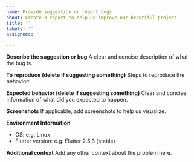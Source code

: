 ```yaml
---
name: Provide suggestion or report bugs
about: Create a report to help us improve our beautiful project
title: ''
labels: ''
assignees: ''

---
```


**Describe the suggestion or bug**
A clear and concise description of what the bug is.

**To reproduce (delete if suggesting something)**
Steps to reproduce the behavior:

**Expected behavior (delete if suggesting something)**
Clear and concise information of what did you expected to happen.

**Screenshots**
If applicable, add screenshots to help us visualize.

**Environment Information**
 - OS: e.g. Linux
 - Flutter version: e.g. Flutter 2.5.3 (stable)

**Additional context**
Add any other context about the problem here.
